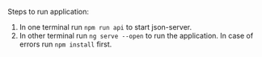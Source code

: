 Steps to run application:
1. In one terminal run `npm run api` to start json-server.
2. In other terminal run `ng serve --open` to run the application. In case of errors run `npm install` first.
